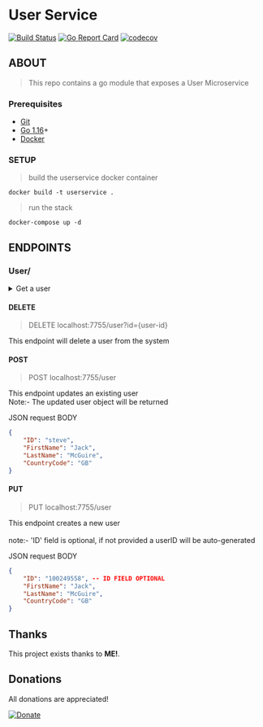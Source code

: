 # User Service

[![Build Status](https://travis-ci.org/jackmcguire1/UserService.svg?branch=main)](hhttps://travis-ci.org/jackmcguire1/UserService)
[![Go Report Card](https://goreportcard.com/badge/github.com/jackmcguire1/UserService)](https://goreportcard.com/report/github.com/jackmcguire1/UserService)
[![codecov](https://codecov.io/gh/jackmcguire1/UserService/branch/main/graph/badge.svg?token=URT8YBBJFF)](https://codecov.io/gh/jackmcguire1/UserService)

[git]:    https://git-scm.com/
[golang]: https://golang.org/
[modules]: https://github.com/golang/go/wiki/Modules
[goLand]: https://www.jetbrains.com/go/
[golint]: https://github.com/golangci/golangci-lint
[docker]: https://www.docker.com/products/docker-desktop

## ABOUT
> This repo contains a go module that exposes a User Microservice

### Prerequisites

- [Git][git]
- [Go 1.16][golang]+
- [Docker][docker]


### SETUP

> build the userservice docker container
```shell
docker build -t userservice .
```

> run the stack
```shell
docker-compose up -d
```

## ENDPOINTS

### User/
<details>
<summary> Get a user </summary>

*Get a User*
----

* **URL**

  > localhost:7755/user?id={user-id}

* **Method:**
  `GET`
  
*  **URL Params**
   **Required:**
 
   id=[string]

* **Success Response:**
  
  *Code:* 200 <br />
  *Content:*
    ```json
    {
        "ID": "steve",
        "FirstName": "Jack",
        "LastName": "McGuire",
        "CountryCode": "GB",
        "Saved": "2021-04-27T17:03:40+01:00"
    }
  ```

OR <br>
   * *Code:* 200 STATUS OK <br />
    *Content:* `{}`
    
* **Error Responses:**

  * **Code:** 400 BAD REQUEST error <br />
    **Content:** `error reason`
    
    OR
    
  * **Code:** 500 internal error <br />
    **Content:** `error reason`

* **Notes:**

 an empty response of `{}` will be returned if user cannot be found
 
</details>

#### DELETE 
> DELETE localhost:7755/user?id={user-id}

This endpoint will delete a user from the system

#### POST
> POST localhost:7755/user

This endpoint updates an existing user<br>
Note:- The updated user object will be returned

JSON request BODY
```json
{
    "ID": "steve",
    "FirstName": "Jack",
    "LastName": "McGuire",
    "CountryCode": "GB"
}
```

#### PUT
> PUT localhost:7755/user
 
This endpoint creates a new user<br><br>
note:- 'ID' field is optional, if not provided a userID will be auto-generated

JSON request BODY
```json
{
    "ID": "100249558", -- ID FIELD OPTIONAL
    "FirstName": "Jack",
    "LastName": "McGuire",
    "CountryCode": "GB"
}
```

## Thanks

This project exists thanks to **ME!**.

## Donations
All donations are appreciated!

[![Donate](https://img.shields.io/badge/Donate-PayPal-green.svg)](http://paypal.me/crazyjack12)